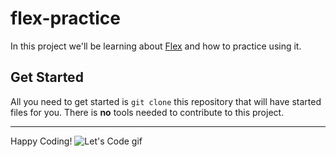# flex-practice
In this project we'll be learning about [Flex](https://www.w3schools.com/css/css3_flexbox.asp) and how to practice using it.

## Get Started
All you need to get started is `git clone` this repository that will have started files for you. There is **no** tools needed to contribute to this project. 

---

Happy Coding!
![Let's Code gif](https://media.giphy.com/media/HscDLzkO8EOTmgkhQP/giphy.gif)

<!-- 
 - You must have ONE heading one
 - You must have ONE heading two
 - Link flex
 - Use at least ONE bold, ONE code, ONE italic
 - OPTIONAL: Image
 - BONUS - Use an unordered/ordered list
 -->
